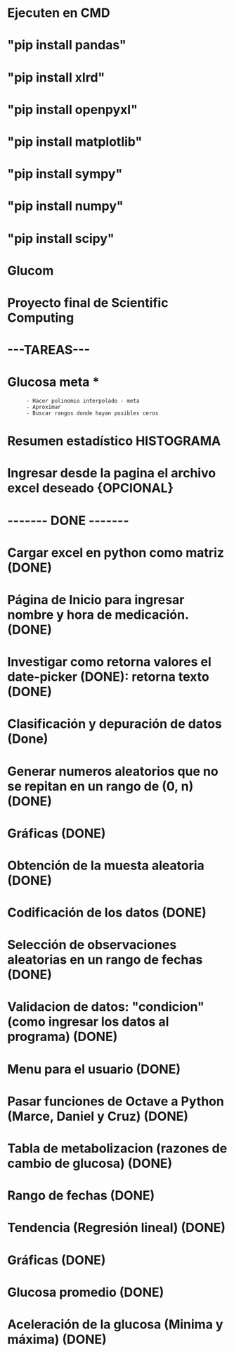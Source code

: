 # Ejecuten en CMD  
# "pip install pandas" 
# "pip install xlrd"
# "pip install openpyxl"
# "pip install matplotlib"
# "pip install sympy"
# "pip install numpy"
# "pip install scipy"
# 

# Glucom
# Proyecto final de Scientific Computing

# ---TAREAS---
# Glucosa meta *
          - Hacer polinomio interpolado - meta 
          - Aproximar 
          - Buscar rangos donde hayan posibles ceros
# Resumen estadístico HISTOGRAMA
# Ingresar desde la pagina el archivo excel deseado {OPCIONAL}


# ------- DONE -------
# Cargar excel en python como matriz (DONE)
# Página de Inicio para ingresar nombre y hora de medicación. (DONE)
# Investigar como retorna valores el date-picker (DONE): retorna texto (DONE)
# Clasificación y depuración de datos (Done)
# Generar numeros aleatorios que no se repitan en un rango de (0, n) (DONE)
# Gráficas (DONE)
# Obtención de la muesta aleatoria (DONE)
# Codificación de los datos (DONE)
# Selección de observaciones aleatorias en un rango de fechas (DONE)
# Validacion de datos: "condicion" (como ingresar los datos al programa) (DONE)
# Menu para el usuario (DONE)
# Pasar funciones de Octave a Python (Marce, Daniel y Cruz) (DONE)
# Tabla de metabolizacion (razones de cambio de glucosa) (DONE)
# Rango de fechas (DONE)
# Tendencia (Regresión lineal) (DONE)
# Gráficas (DONE)
# Glucosa promedio (DONE)
# Aceleración de la glucosa (Minima y máxima) (DONE)
